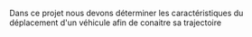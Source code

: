 Dans ce projet nous devons déterminer les caractéristiques du déplacement d'un véhicule afin de conaitre sa trajectoire 
